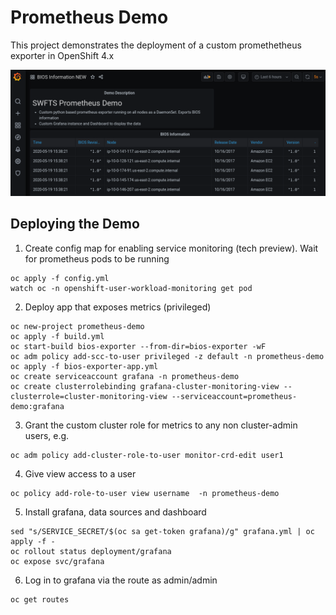 # Prometheus Demo

This project demonstrates the deployment of a custom promethetheus exporter in OpenShift 4.x

![Grafana Dashboard](images/grafana.png)


## Deploying the Demo

1. Create config map for enabling service monitoring (tech preview).  Wait for prometheus pods to be running 

```
oc apply -f config.yml
watch oc -n openshift-user-workload-monitoring get pod
```

2. Deploy app that exposes metrics (privileged)

```
oc new-project prometheus-demo
oc apply -f build.yml
oc start-build bios-exporter --from-dir=bios-exporter -wF
oc adm policy add-scc-to-user privileged -z default -n prometheus-demo
oc apply -f bios-exporter-app.yml
oc create serviceaccount grafana -n prometheus-demo
oc create clusterrolebinding grafana-cluster-monitoring-view --clusterrole=cluster-monitoring-view --serviceaccount=prometheus-demo:grafana
```

3. Grant the custom cluster role for metrics to any non cluster-admin users, e.g.
```
oc adm policy add-cluster-role-to-user monitor-crd-edit user1
``` 

4. Give view access to a user
```
oc policy add-role-to-user view username  -n prometheus-demo
```

5. Install grafana, data sources and dashboard 
```
sed "s/SERVICE_SECRET/$(oc sa get-token grafana)/g" grafana.yml | oc apply -f -
oc rollout status deployment/grafana
oc expose svc/grafana
```

6. Log in to grafana via the route as admin/admin
```
oc get routes
```
